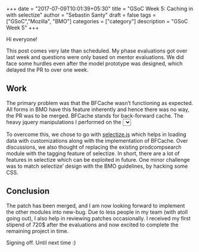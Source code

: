 +++
date = "2017-07-09T10:01:39+05:30"
title = "GSoC Week 5: Caching in with selectize"
author = "Sebastin Santy"
draft = false
tags = ["GSoC","Mozilla", "BMO"]
categories = ["category"]
description = "GSoC Week 5"
+++

Hi everyone!

This post comes very late than scheduled. My phase evaluations got over last week and questions were only based on mentor evaluations. We did face some hurdles even after the model prototype was designed, which delayed the PR to over one week.

## Work

The primary problem was that the BFCache wasn’t functioning as expected. All forms in BMO have this feature inherently and hence there was no way, the PR was to be merged. BFCache stands for back-forward cache. The heavy jquery manipulations I performed on the <select> elements to AJAX-load data, was what was causing the problem with BFCache.

To overcome this, we chose to go with [selectize.js](https://selectize.github.io/selectize.js/) which helps in loading data with customizations along with the implementation of BFCache. Over discussions, we also thought of replacing the existing prodcompsearch module with the tagging feature of selectize. In short, there are a lot of features in selectize which can be exploited in future. One minor challenge was to match selectize’ design with the BMO guidelines, by hacking some CSS.

## Conclusion

The patch has been merged, and I am now looking forward to implement the other modules into new-bug. Due to less people in my team (with atoll going out), I also help in reviewing patches occasionally. I received my first stipend of 720$ after the evaluations and now excited to complete the remaining project in time.

Signing off. Until next time :)